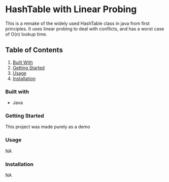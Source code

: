 
# HashTable with Linear Probing

This is a remake of the widely used HashTable class in java from first principles. It uses linear probing to deal with conflicts, and has a worst case of O(n) lookup time. 

## Table of Contents
1. [Built With](#builtWith)
2. [Getting Started](#gettingStarted)
3. [Usage](#usage)
4. [Installation](#installation)

### Built with <a name="builtWith"></a>
- Java

### Getting Started <a name="gettingStarted"></a>
This project was made purely as a demo

### Usage <a name="usage"></a>
NA

### Installation <a name="installation"></a>
NA
